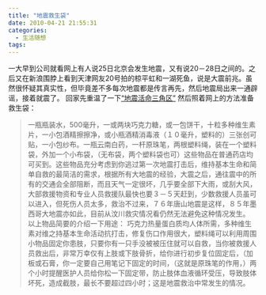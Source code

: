 ```yaml
---
title: "地震救生袋"
date: 2010-04-21 21:55:31
categories:
  - 生活随想
tags:
---
```


一大早到公司就看网上有人说25日北京会发生地震，又有说20－28日之间的。之后又在新浪围脖上看到天津网友20号拍的椋平虹和一湖死鱼，说是大震前兆。虽然很怀疑其真实性，但毕竟差不多每次地震都是传言再先，然后地震局出来一通辟谣，接着就震了。 回家先重温了一下[“地震活命三角区”](http://www.70man.com/?p=3122) 然后照着网上的方法准备救生袋：

> 一瓶瓶装水，500毫升，一或两块巧克力糖，或一包饼干，十粒多种维生素片，一小包酒精擦擦净，或小瓶酒精消毒液（１０毫升，塑料的）三张创可贴，一小包纱布。一瓶云南白药，一杆原珠笔，两根塑料绳，装在一个塑料袋，外加一个小布袋，（无布袋，两个塑料袋也可）这些物品在普通药店均可买到。这些物品充分考虑到你逃过第一次地震打击后，维持基本生命和简单自救的最简洁的需求，根据所有大地震的经验，大震之后，通往震中的所有的交通会全部阻断，而且天气一定很坏，几乎要全部下大雨，或刮大风，大部救援物资和专业人员救援队最快也要３－５天赶到，少数救援人员虽可以进入，但死伤人员太多，救治不过来，７６年唐山地震是这样，８５年墨西哥大地震亦如此，目前从汶川救灾情况看仍然无法避免这种情况发生。 以上物品简要的介绍一下用途： 巧克力热量蛋白质均人体所需，多种维生素对维之持基本生命活动抗打击，修复伤口作用很大，塑料绳可以利用周围小物品固定你患肢，只要你有一只手没被被压住就可以自救，当你被救援人员救出后，非常万幸仅有上肢或下肢骨折，给你进行初步复位固定后，（加板或石膏，你一定要自己用笔记下固定的时间，（这就是原珠笔的作用，）两个小时提醒医护人员给你松一下固定带，防止肢体血液循环受压，导致肢体坏死，造成截肢，最长不要超过四小时；这是地震救治中常发生的情况。